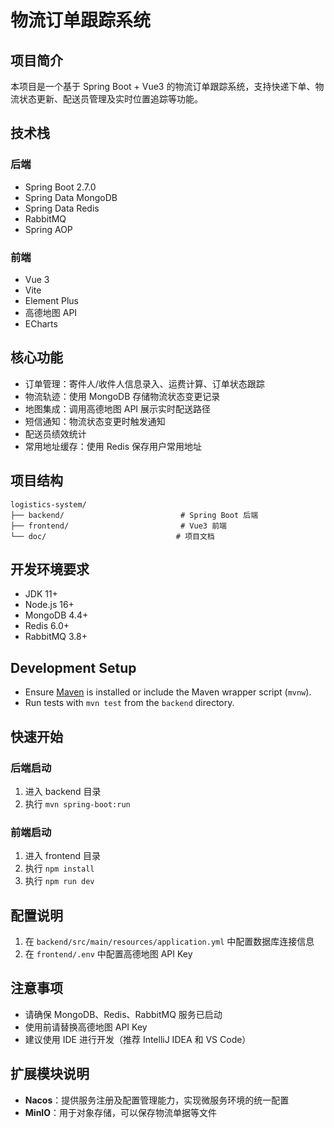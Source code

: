 # 物流订单跟踪系统

## 项目简介
本项目是一个基于 Spring Boot + Vue3 的物流订单跟踪系统，支持快递下单、物流状态更新、配送员管理及实时位置追踪等功能。

## 技术栈
### 后端
- Spring Boot 2.7.0
- Spring Data MongoDB
- Spring Data Redis
- RabbitMQ
- Spring AOP

### 前端
- Vue 3
- Vite
- Element Plus
- 高德地图 API
- ECharts

## 核心功能
- 订单管理：寄件人/收件人信息录入、运费计算、订单状态跟踪
- 物流轨迹：使用 MongoDB 存储物流状态变更记录
- 地图集成：调用高德地图 API 展示实时配送路径
- 短信通知：物流状态变更时触发通知
- 配送员绩效统计
- 常用地址缓存：使用 Redis 保存用户常用地址

## 项目结构
```
logistics-system/
├── backend/                          # Spring Boot 后端
├── frontend/                         # Vue3 前端
└── doc/                             # 项目文档
```

## 开发环境要求
- JDK 11+
- Node.js 16+
- MongoDB 4.4+
- Redis 6.0+
- RabbitMQ 3.8+

## Development Setup

- Ensure [Maven](https://maven.apache.org/) is installed or include the Maven wrapper script (`mvnw`).
- Run tests with `mvn test` from the `backend` directory.

## 快速开始

### 后端启动
1. 进入 backend 目录
2. 执行 `mvn spring-boot:run`

### 前端启动
1. 进入 frontend 目录
2. 执行 `npm install`
3. 执行 `npm run dev`

## 配置说明
1. 在 `backend/src/main/resources/application.yml` 中配置数据库连接信息
2. 在 `frontend/.env` 中配置高德地图 API Key

## 注意事项
- 请确保 MongoDB、Redis、RabbitMQ 服务已启动
- 使用前请替换高德地图 API Key
- 建议使用 IDE 进行开发（推荐 IntelliJ IDEA 和 VS Code） 
## 扩展模块说明
- **Nacos**：提供服务注册及配置管理能力，实现微服务环境的统一配置
- **MinIO**：用于对象存储，可以保存物流单据等文件
